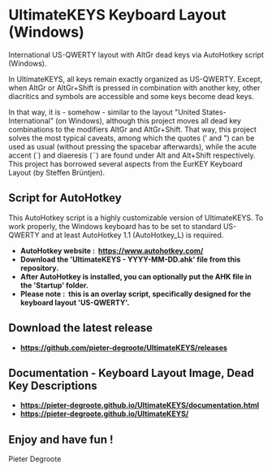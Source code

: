 # UltimateKEYS Keyboard Layout (Windows)
International US-QWERTY layout with AltGr dead keys via AutoHotkey script (Windows).

In UltimateKEYS, all keys remain exactly organized as US-QWERTY. Except, when AltGr or AltGr+Shift is pressed in combination with another key, other diacritics and symbols are accessible and some keys become dead keys.

In that way, it is - somehow - similar to the layout "United States-International" (on Windows), although this project moves all dead key combinations to the modifiers AltGr and AltGr+Shift. That way, this project solves the most typical caveats, among which the quotes (' and ") can be used as usual (without pressing the spacebar afterwards), while the acute accent (&#x00b4;) and diaeresis (&#x00a8;) are found under Alt and Alt+Shift respectively. This project has borrowed several aspects from the EurKEY Keyboard Layout (by Steffen Br&uuml;ntjen).

## Script for AutoHotkey

This AutoHotkey script is a highly customizable version of UltimateKEYS. To work properly, the Windows keyboard has to be set to standard US-QWERTY and at least AutoHotkey 1.1 (AutoHotkey_L) is required.

- **AutoHotkey website : &nbsp;https://www.autohotkey.com/**
- **Download the 'UltimateKEYS - YYYY-MM-DD.ahk' file from this repository.**
- **After AutoHotkey is installed, you can optionally put the AHK file in the 'Startup' folder.**
- **Please note : &nbsp;this is an overlay script, specifically designed for the keyboard layout 'US-QWERTY'.**

## Download the latest release

- **https://github.com/pieter-degroote/UltimateKEYS/releases**

## Documentation - Keyboard Layout Image, Dead Key Descriptions

- **https://pieter-degroote.github.io/UltimateKEYS/documentation.html**
- **https://pieter-degroote.github.io/UltimateKEYS/**

## Enjoy and have fun !

Pieter Degroote

